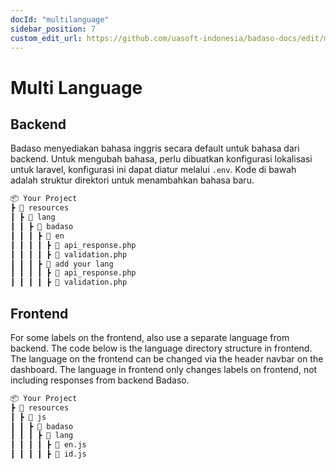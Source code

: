 ```yaml
---
docId: "multilanguage"
sidebar_position: 7
custom_edit_url: https://github.com/uasoft-indonesia/badaso-docs/edit/main/i18n/id/docusaurus-plugin-content-docs/current/core-concept/multi-language.md
---
```


# Multi Language

## Backend

Badaso menyediakan bahasa inggris secara default untuk bahasa dari backend. Untuk mengubah bahasa, perlu dibuatkan konfigurasi lokalisasi untuk laravel, konfigurasi ini dapat diatur melalui `.env`. Kode di bawah adalah struktur direktori untuk menambahkan bahasa baru.

```bash
📦 Your Project
┣ 📂 resources
┃ ┣ 📂 lang
┃ ┃ ┣ 📂 badaso
┃ ┃ ┃ ┣ 📂 en
┃ ┃ ┃ ┃ ┣ 📜 api_response.php
┃ ┃ ┃ ┃ ┣ 📜 validation.php
┃ ┃ ┃ ┣ 📂 add your lang
┃ ┃ ┃ ┃ ┣ 📜 api_response.php
┃ ┃ ┃ ┃ ┣ 📜 validation.php
```

## Frontend

For some labels on the frontend, also use a separate language from backend. The code below is the language directory structure in frontend. The language on the frontend can be changed via the header navbar on the dashboard. The language in frontend only changes labels on frontend, not including responses from backend Badaso.

```bash
📦 Your Project
┣ 📂 resources
┃ ┣ 📂 js
┃ ┃ ┣ 📂 badaso
┃ ┃ ┃ ┣ 📂 lang
┃ ┃ ┃ ┃ ┣ 📜 en.js
┃ ┃ ┃ ┃ ┣ 📜 id.js
```
